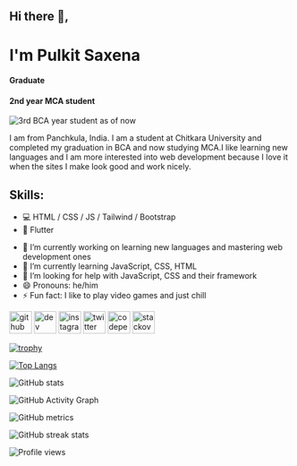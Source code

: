 ## Hi there 👋, 
# I'm Pulkit Saxena
#### Graduate
#### 2nd year MCA student
![3rd BCA year student as of now](https://i.postimg.cc/prpbxH6C/Untitled.png)

I am from Panchkula, India. I am a student at Chitkara University and completed my graduation in BCA and now studying MCA.I like learning new languages and I am more interested into web development because I love it when the sites I make look good and work nicely.

## Skills:
* 💻 HTML / CSS / JS / Tailwind / Bootstrap
* 📱 Flutter

- 🔭 I’m currently working on  learning new languages and mastering web development ones 
- 🌱 I’m currently learning JavaScript, CSS, HTML 
- 🤔 I’m looking for help with JavaScript, CSS and their framework 
- 😄 Pronouns: he/him 
- ⚡ Fun fact: I like to play video games and just chill 


[<img src='https://cdn.jsdelivr.net/npm/simple-icons@3.0.1/icons/github.svg' alt='github' height='40'>](https://github.com/pulkit-s21)  [<img src='https://cdn.jsdelivr.net/npm/simple-icons@3.0.1/icons/hashnode.svg' alt='dev' height='40'>](https://hashnode.com/@Pulkit-Saxena)  [<img src='https://cdn.jsdelivr.net/npm/simple-icons@3.0.1/icons/instagram.svg' alt='instagram' height='40'>](https://www.instagram.com/https://www.instagram.com/_pulkit_saxena_//)  [<img src='https://cdn.jsdelivr.net/npm/simple-icons@3.0.1/icons/twitter.svg' alt='twitter' height='40'>](https://twitter.com/https://twitter.com/https://twitter.com/Pulkit2104)  [<img src='https://cdn.jsdelivr.net/npm/simple-icons@3.0.1/icons/codepen.svg' alt='codepen' height='40'>](https://codepen.io/https://codepen.io/Pulkit2104)  [<img src='https://cdn.jsdelivr.net/npm/simple-icons@3.0.1/icons/stackoverflow.svg' alt='stackoverflow' height='40'>](https://stackoverflow.com/users/https://stackoverflow.com/users/16843460/pulkit)  

[![trophy](https://github-profile-trophy.vercel.app/?username=pulkit-s21)](https://github.com/ryo-ma/github-profile-trophy)

[![Top Langs](https://github-readme-stats.vercel.app/api/top-langs/?username=pulkit-s21)](https://github.com/anuraghazra/github-readme-stats)

![GitHub stats](https://github-readme-stats.vercel.app/api?username=pulkit-s21&show_icons=true)  

![GitHub Activity Graph](https://activity-graph.herokuapp.com/graph?username=pulkit-s21)  

![GitHub metrics](https://metrics.lecoq.io/pulkit-s21)  

![GitHub streak stats](https://github-readme-streak-stats.herokuapp.com/?user=pulkit-s21)  

![Profile views](https://gpvc.arturio.dev/pulkit-s21)  
